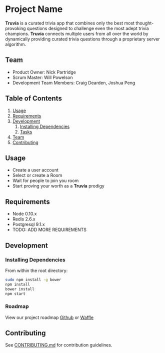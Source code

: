 # Project Name

  **Truvía** is a curated trivia app that combines only the best most thought-provoking questions designed to challenge even the most adept trivia champions. **Truvía** connects multiple users from all over the world by dynamically providing curated trivia questions through a proprietary server algorithm.

## Team

  - Product Owner: Nick Partridge
  - Scrum Master: Will Powelson
  - Development Team Members: Craig Dearden, Joshua Peng

## Table of Contents

1. [Usage](#Usage)
1. [Requirements](#requirements)
1. [Development](#development)
    1. [Installing Dependencies](#installing-dependencies)
    1. [Tasks](#tasks)
1. [Team](#team)
1. [Contributing](#contributing)

## Usage

- Create a user account
- Select or create a Room
- Wait for people to join you room
- Start proving your worth as a **Truvía** prodigy

## Requirements

- Node 0.10.x
- Redis 2.6.x
- Postgresql 9.1.x
- TODO: ADD MORE REQUIREMENTS

## Development

### Installing Dependencies

From within the root directory:

```sh
sudo npm install -g bower
npm install
bower install
npm start
```

### Roadmap

View our project roadmap [Github](https://github.com/Positive-Potatoes/Positive-Potatoes/issues) or [Waffle](https://waffle.io/Positive-Potatoes/Positive-Potatoes)


## Contributing

See [CONTRIBUTING.md](CONTRIBUTING.md) for contribution guidelines.
